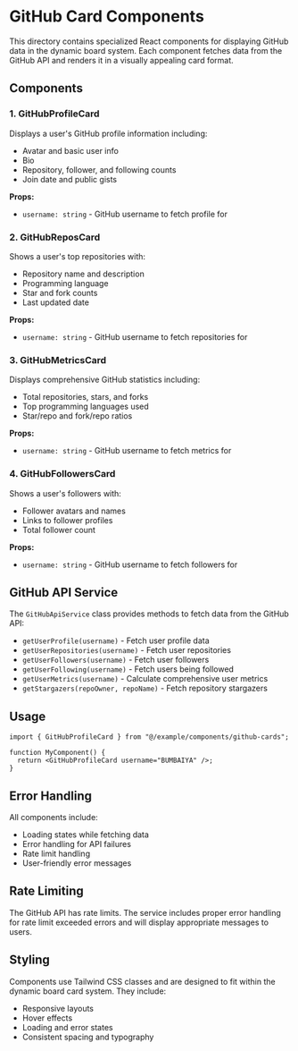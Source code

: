 # GitHub Card Components

This directory contains specialized React components for displaying GitHub data in the dynamic board system. Each component fetches data from the GitHub API and renders it in a visually appealing card format.

## Components

### 1. GitHubProfileCard

Displays a user's GitHub profile information including:

- Avatar and basic user info
- Bio
- Repository, follower, and following counts
- Join date and public gists

**Props:**

- `username: string` - GitHub username to fetch profile for

### 2. GitHubReposCard

Shows a user's top repositories with:

- Repository name and description
- Programming language
- Star and fork counts
- Last updated date

**Props:**

- `username: string` - GitHub username to fetch repositories for

### 3. GitHubMetricsCard

Displays comprehensive GitHub statistics including:

- Total repositories, stars, and forks
- Top programming languages used
- Star/repo and fork/repo ratios

**Props:**

- `username: string` - GitHub username to fetch metrics for

### 4. GitHubFollowersCard

Shows a user's followers with:

- Follower avatars and names
- Links to follower profiles
- Total follower count

**Props:**

- `username: string` - GitHub username to fetch followers for

## GitHub API Service

The `GitHubApiService` class provides methods to fetch data from the GitHub API:

- `getUserProfile(username)` - Fetch user profile data
- `getUserRepositories(username)` - Fetch user repositories
- `getUserFollowers(username)` - Fetch user followers
- `getUserFollowing(username)` - Fetch users being followed
- `getUserMetrics(username)` - Calculate comprehensive user metrics
- `getStargazers(repoOwner, repoName)` - Fetch repository stargazers

## Usage

```tsx
import { GitHubProfileCard } from "@/example/components/github-cards";

function MyComponent() {
  return <GitHubProfileCard username="BUMBAIYA" />;
}
```

## Error Handling

All components include:

- Loading states while fetching data
- Error handling for API failures
- Rate limit handling
- User-friendly error messages

## Rate Limiting

The GitHub API has rate limits. The service includes proper error handling for rate limit exceeded errors and will display appropriate messages to users.

## Styling

Components use Tailwind CSS classes and are designed to fit within the dynamic board card system. They include:

- Responsive layouts
- Hover effects
- Loading and error states
- Consistent spacing and typography
